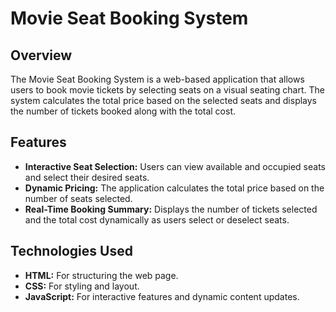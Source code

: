 # Movie Seat Booking System

## Overview

The Movie Seat Booking System is a web-based application that allows users to book movie tickets by selecting seats on a visual seating chart. The system calculates the total price based on the selected seats and displays the number of tickets booked along with the total cost.

## Features

- **Interactive Seat Selection:** Users can view available and occupied seats and select their desired seats.
- **Dynamic Pricing:** The application calculates the total price based on the number of seats selected.
- **Real-Time Booking Summary:** Displays the number of tickets selected and the total cost dynamically as users select or deselect seats.

## Technologies Used

- **HTML:** For structuring the web page.
- **CSS:** For styling and layout.
- **JavaScript:** For interactive features and dynamic content updates.